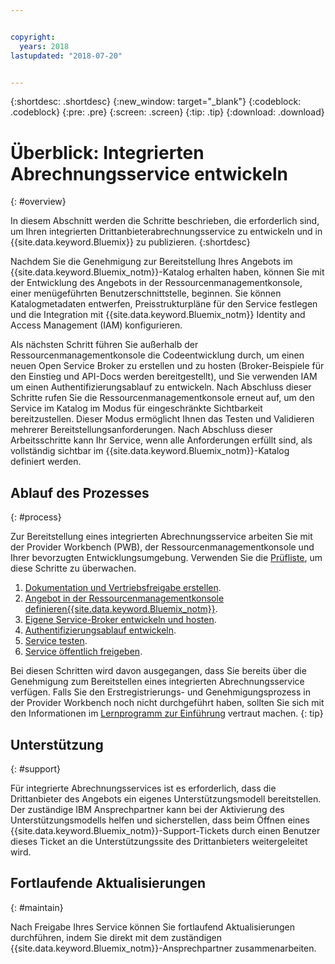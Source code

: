 ```yaml
---


copyright:
  years: 2018
lastupdated: "2018-07-20"


---
```


{:shortdesc: .shortdesc}
{:new_window: target="_blank"}
{:codeblock: .codeblock}
{:pre: .pre}
{:screen: .screen}
{:tip: .tip}
{:download: .download}

# Überblick: Integrierten Abrechnungsservice entwickeln
{: #overview}

In diesem Abschnitt werden die Schritte beschrieben, die erforderlich sind, um Ihren integrierten Drittanbieterabrechnungsservice zu entwickeln und in {{site.data.keyword.Bluemix}} zu publizieren.
{:shortdesc}

Nachdem Sie die Genehmigung zur Bereitstellung Ihres Angebots im {{site.data.keyword.Bluemix_notm}}-Katalog erhalten haben, können Sie mit der Entwicklung des Angebots in der Ressourcenmanagementkonsole, einer menügeführten Benutzerschnittstelle, beginnen. Sie können Katalogmetadaten entwerfen, Preisstrukturpläne für den Service festlegen und die Integration mit {{site.data.keyword.Bluemix_notm}} Identity and Access Management (IAM) konfigurieren. 

Als nächsten Schritt führen Sie außerhalb der Ressourcenmanagementkonsole die Codeentwicklung durch, um einen neuen Open Service Broker zu erstellen und zu hosten (Broker-Beispiele für den Einstieg und API-Docs werden bereitgestellt), und Sie verwenden IAM um einen Authentifizierungsablauf zu entwickeln. Nach Abschluss dieser Schritte rufen Sie die Ressourcenmanagementkonsole erneut auf, um den Service im Katalog im Modus für eingeschränkte Sichtbarkeit bereitzustellen. Dieser Modus ermöglicht Ihnen das Testen und Validieren mehrerer Bereitstellungsanforderungen. Nach Abschluss dieser Arbeitsschritte kann Ihr Service, wenn alle Anforderungen erfüllt sind, als vollständig sichtbar im {{site.data.keyword.Bluemix_notm}}-Katalog definiert werden.


## Ablauf des Prozesses
{: #process}

Zur Bereitstellung eines integrierten Abrechnungsservice arbeiten Sie mit der Provider Workbench (PWB), der Ressourcenmanagementkonsole und Ihrer bevorzugten Entwicklungsumgebung. Verwenden Sie die [Prüfliste](/docs/third-party/checklist.html#checklist), um diese Schritte zu überwachen.

1. [Dokumentation und Vertriebsfreigabe erstellen](/docs/third-party/cis1-docs-marketing.html).
2. [Angebot in der Ressourcenmanagementkonsole definieren{{site.data.keyword.Bluemix_notm}}](/docs/third-party/cis2-rmc-define.html).
3. [Eigene Service-Broker entwickeln und hosten](/docs/third-party/cis3-broker.html).
4. [Authentifizierungsablauf entwickeln](/docs/third-party/cis5-iam.html).
5. [Service testen](/docs/third-party/cis4-rmc-publish.html).
6. [Service öffentlich freigeben](/docs/third-party/cis6-ga.html).

Bei diesen Schritten wird davon ausgegangen, dass Sie bereits über die Genehmigung zum Bereitstellen eines integrierten Abrechnungsservice verfügen. Falls Sie den Erstregistrierungs- und Genehmigungsprozess in der Provider Workbench noch nicht durchgeführt haben, sollten Sie sich mit den Informationen im [Lernprogramm zur Einführung](/docs/third-party/index.md) vertraut machen.
{: tip}

## Unterstützung
{: #support}

Für integrierte Abrechnungsservices ist es erforderlich, dass die Drittanbieter des Angebots ein eigenes Unterstützungsmodell bereitstellen. Der zuständige IBM Ansprechpartner kann bei der Aktivierung des Unterstützungsmodells helfen und sicherstellen, dass beim Öffnen eines {{site.data.keyword.Bluemix_notm}}-Support-Tickets durch einen Benutzer dieses Ticket an die Unterstützungssite des Drittanbieters weitergeleitet wird.

## Fortlaufende Aktualisierungen
{: #maintain}

Nach Freigabe Ihres Service können Sie fortlaufend Aktualisierungen durchführen, indem Sie direkt mit dem zuständigen {{site.data.keyword.Bluemix_notm}}-Ansprechpartner zusammenarbeiten.



